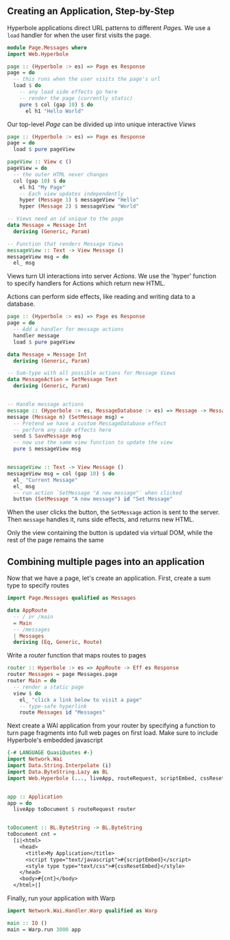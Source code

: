 
Creating an Application, Step-by-Step
-------------------------------------

Hyperbole applications direct URL patterns to different *Page*s. We use a `load` handler for when the user first visits the page.

```haskell
module Page.Messages where
import Web.Hyperbole

page :: (Hyperbole :> es) => Page es Response
page = do
  -- this runs when the user visits the page's url
  load $ do
    -- any load side effects go here
    -- render the page (currently static)
    pure $ col (gap 10) $ do
      el h1 "Hello World"
```

Our top-level *Page* can be divided up into unique interactive *Views*

```haskell
page :: (Hyperbole :> es) => Page es Response
page = do
  load $ pure pageView

pageView :: View c ()
pageView = do
  -- the outer HTML never changes
  col (gap 10) $ do
    el h1 "My Page"
    -- Each view updates independently
    hyper (Message 1) $ messageView "Hello"
    hyper (Message 2) $ messageView "World"

-- Views need an id unique to the page
data Message = Message Int
  deriving (Generic, Param)

-- Function that renders Message Views
messageView :: Text -> View Message ()
messageView msg = do
  el_ msg

```
Views turn UI interactions into server *Actions*. We use the 'hyper' function to specify handlers for Actions which return new HTML.

Actions can perform side effects, like reading and writing data to a database.

```haskell
page :: (Hyperbole :> es) => Page es Response
page = do
  -- Add a handler for message actions
  handler message
  load $ pure pageView

data Message = Message Int
  deriving (Generic, Param)

-- Sum-type with all possible actions for Message Views
data MessageAction = SetMessage Text
  deriving (Generic, Param)


-- Handle message actions
message :: (Hyperbole :> es, MessageDatabase :> es) => Message -> MessageAction -> Eff es ()
message (Message n) (SetMessage msg) =
  -- Pretend we have a custom MessageDatabase effect
  -- perform any side effects here
  send $ SaveMessage msg
  -- now use the same view function to update the view
  pure $ messageView msg


messageView :: Text -> View Message ()
messageView msg = col (gap 10) $ do
  el_ "Current Message"
  el_ msg
  -- run action `SetMessage "A new message"` when clicked
  button (SetMessage "A new message") id "Set Message"
```

When the user clicks the button, the `SetMessage` action is sent to the server. Then `message` handles it, runs side effects, and returns new HTML.

Only the view containing the button is updated via virtual DOM, while the rest of the page remains the same


Combining multiple pages into an application
--------------------------------------------

Now that we have a page, let's create an application. First, create a sum type to specify routes

```haskell
import Page.Messages qualified as Messages

data AppRoute
  -- / or /main
  = Main
  -- /messages
  | Messages
  deriving (Eq, Generic, Route)
```

Write a *router* function that maps routes to pages

```haskell
router :: Hyperbole :> es => AppRoute -> Eff es Response
router Messages = page Messages.page
router Main = do
  -- render a static page
  view $ do
    el_ "click a link below to visit a page"
    -- type-safe hyperlink
    route Messages id "Messages"
```

Next create a WAI application from your router by specifying a function to turn page fragments into full web pages on first load. Make sure to include Hyperbole's embedded javascript

```haskell
{-# LANGUAGE QuasiQuotes #-}
import Network.Wai
import Data.String.Interpolate (i)
import Data.ByteString.Lazy as BL
import Web.Hyperbole (..., liveApp, routeRequest, scriptEmbed, cssResetEmbed)


app :: Application
app = do
  liveApp toDocument $ routeRequest router


toDocument :: BL.ByteString -> BL.ByteString
toDocument cnt =
  [i|<html>
    <head>
      <title>My Application</title>
      <script type="text/javascript">#{scriptEmbed}</script>
      <style type type="text/css">#{cssResetEmbed}</style>
    </head>
    <body>#{cnt}</body>
  </html>|]
```

Finally, run your application with Warp

```haskell
import Network.Wai.Handler.Warp qualified as Warp

main :: IO ()
main = Warp.run 3000 app
```
